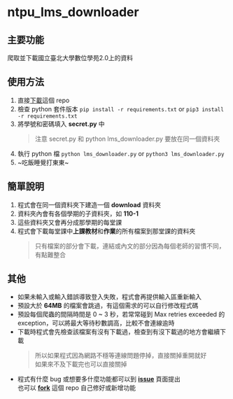 # ntpu_lms_downloader

## 主要功能
爬取並下載國立臺北大學數位學苑2.0上的資料

## 使用方法
1. 直接[下載](https://github.com/garyellow/ntpu_lms_downloader/archive/refs/heads/master.zip)這個 repo  
2. 檢查 python 套件版本 `pip install -r requirements.txt` or `pip3 install -r requirements.txt`
3. 將學號和密碼填入 **secret.py** 中  
    > 注意 secret.py 和 python lms_downloader.py 要放在同一個資料夾
4. 執行 python 檔 `python lms_downloader.py` or `python3 lms_downloader.py`  
5. ~吃飯睡覺打東東~

## 簡單說明
1. 程式會在同一個資料夾下建造一個 **download** 資料夾  
2. 資料夾內會有各個學期的子資料夾，如 **110-1**  
3. 這些資料夾又會再分成那學期的每堂課
4. 程式會下載每堂課中**上課教材**和**作業**的所有檔案到那堂課的資料夾
    > 只有檔案的部分會下載，連結或內文的部分因為每個老師的習慣不同，有點難整合
    
## 其他
* 如果未輸入或輸入錯誤導致登入失敗，程式會再提供輸入區重新輸入    
* 預設大於 **64MB** 的檔案會跳過，有這個需求的可以自行修改程式碼  
* 預設每個爬蟲的間隔時間是 0 ~ 3 秒，若常常碰到 Max retries exceeded 的 exception，可以將最大等待秒數調高，比較不會連線逾時
* 下載時程式會先檢查該檔案有沒有下載過，檢查到有沒下載過的地方會繼續下載  
    > 所以如果程式因為網路不穩等連線問題停掉，直接關掉重開就好  
    > 如果來不及下載完也可以直接關掉
* 程式有什麼 bug 或想要多什麼功能都可以到 [**issue**](https://github.com/garyellow/ntpu_lms_downloader/issues) 頁面提出  
  也可以 [**fork**](https://github.com/garyellow/ntpu_lms_downloader/fork) 這個 repo 自己修好或新增功能
